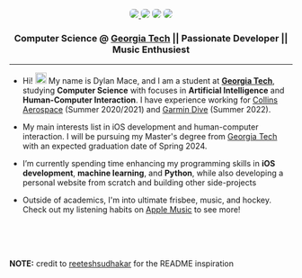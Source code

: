 <p align="center" style="background-image: darkblue.jpg">
	<a href="https://linkedin.com/in/dtmace2"><img style="border-radius: 6px; overflow: hidden;" src="https://img.shields.io/badge/LinkedIn-0077B5?style=for-the-badge&logo=linkedin&logoColor=white"></img>
	</a>
	<a href="https://instagram.com/dylanmace_"><img style="border-radius: 6px;" src="https://img.shields.io/badge/Instagram-E4405F?style=for-the-badge&logo=instagram&logoColor=white" /></a>
	<a href="https://dylanmace.com/"><img style="border-radius: 6px;" src="https://img.shields.io/website?down_color=Red&down_message=Offline&logo=vercel&style=for-the-badge&up_color=Green&up_message=Online&url=https%3A%2F%2Fdylanmace.com" /></a>
	<a href="mailto:dtmace2@gmail.com"><img style="border-radius: 6px;" src="https://img.shields.io/badge/Email-D14836?style=for-the-badge&logo=gmail&logoColor=white" /></a>
</p>

<h3 align="center"> <a><strong> Computer Science @ <a href="https://gatech.edu">Georgia Tech</a> || Passionate Developer || Music Enthusiest</strong></a> </h3>

---




- Hi! <img src="https://media.giphy.com/media/hvRJCLFzcasrR4ia7z/giphy.gif" width="20px"> My name is Dylan Mace, and I am a student at [**Georgia Tech**](https://gatech.edu), studying **Computer Science** with focuses in **Artificial Intelligence** and **Human-Computer Interaction**. I have experience working for [Collins Aerospace](collinsaerospace.com) (Summer 2020/2021) and [Garmin Dive](https://www.garmin.com/en-US/p/707742) (Summer 2022).

- My main interests list in iOS development and human-computer interaction. I will be pursuing my Master's degree from [Georgia Tech](gatech.edu) with an expected graduation date of Spring 2024.
 
- I’m currently spending time enhancing my programming skills in **iOS development**, **machine learning**, and **Python**, while also developing a personal website from scratch and building other side-projects  
- Outside of academics, I'm into ultimate frisbee, music, and hockey. Check out my listening habits on [Apple Music](https://music.apple.com/profile/dmacer1) to see more!


<br><br><br>

**NOTE:** credit to [reeteshsudhakar](https://github.com/reeteshsudhakar) for the README inspiration
